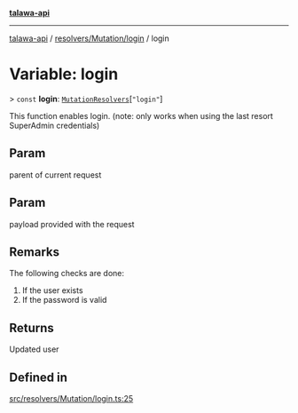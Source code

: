 [**talawa-api**](../../../../README.md)

***

[talawa-api](../../../../modules.md) / [resolvers/Mutation/login](../README.md) / login

# Variable: login

\> `const` **login**: [`MutationResolvers`](../../../../types/generatedGraphQLTypes/type-aliases/MutationResolvers.md)\[`"login"`\]

This function enables login. (note: only works when using the last resort SuperAdmin credentials)

## Param

parent of current request

## Param

payload provided with the request

## Remarks

The following checks are done:
1. If the user exists
2. If the password is valid

## Returns

Updated user

## Defined in

[src/resolvers/Mutation/login.ts:25](https://github.com/PalisadoesFoundation/talawa-api/blob/832d310bae30bd8cb45fb1b44f62dd776dccc52f/src/resolvers/Mutation/login.ts#L25)
